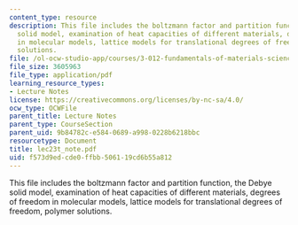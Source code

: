 ```yaml
---
content_type: resource
description: This file includes the boltzmann factor and partition function, the Debye
  solid model, examination of heat capacities of different materials, degrees of freedom
  in molecular models, lattice models for translational degrees of freedom, polymer
  solutions.
file: /ol-ocw-studio-app/courses/3-012-fundamentals-of-materials-science-fall-2005/f573d9edcde0ffbb506119cd6b55a812_lec23t_note.pdf
file_size: 3605963
file_type: application/pdf
learning_resource_types:
- Lecture Notes
license: https://creativecommons.org/licenses/by-nc-sa/4.0/
ocw_type: OCWFile
parent_title: Lecture Notes
parent_type: CourseSection
parent_uid: 9b84782c-e584-0689-a998-0228b6218bbc
resourcetype: Document
title: lec23t_note.pdf
uid: f573d9ed-cde0-ffbb-5061-19cd6b55a812
---
```

This file includes the boltzmann factor and partition function, the Debye solid model, examination of heat capacities of different materials, degrees of freedom in molecular models, lattice models for translational degrees of freedom, polymer solutions.